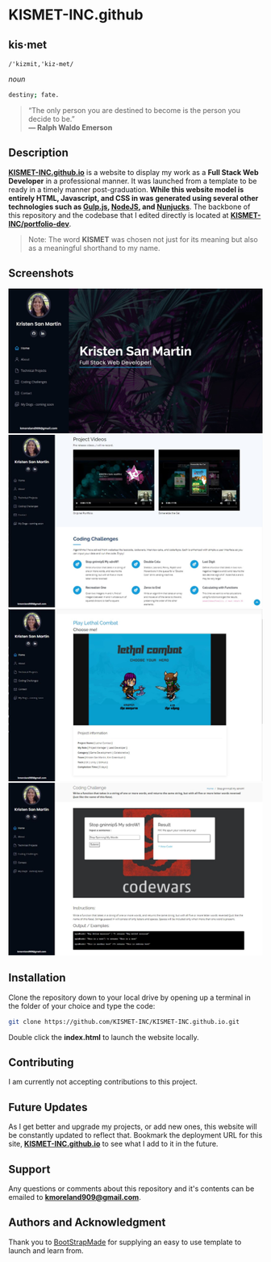 # KISMET-INC.github
## **kis·met**  
    /'kizmit,'kiz-met/  
*noun*  
```bash
destiny; fate.
```

>  “The only person you are destined to become is the person you decide to be.”  
**― Ralph Waldo Emerson**


## Description
**[KISMET-INC.github.io](https://kismet-inc.github.io/index.html)** is a website to display my work as a **Full Stack Web Developer** in a professional manner. It was launched from a template to be ready in a timely manner post-graduation. **While this website model is entirely HTML, Javascript, and CSS in was generated using several other technologies such as [Gulp.js](https://gulpjs.com/), [NodeJS](https://nodejs.org/en/), and [Nunjucks](https://mozilla.github.io/nunjucks/)**. The backbone of this repository and the codebase that I edited directly is located at **[KISMET-INC/portfolio-dev](https://github.com/KISMET-INC/portfolio-dev)**.

> Note: The word **KISMET** was chosen not just for its meaning but also as a meaningful shorthand to my name.
## Screenshots

![alt text](assets/img/kismet_readme/kismet01.jpg)
![alt text](assets/img/kismet_readme/kismet04.JPG)
![alt text](assets/img/kismet_readme/kismet06.JPG)
![alt text](assets/img/kismet_readme/kismet05.jpg)

## Installation

Clone the repository down to your local drive by opening up a terminal in the folder of your choice and type the code: 
```bash
git clone https://github.com/KISMET-INC/KISMET-INC.github.io.git
```
Double click the **index.html** to launch the website locally.

## Contributing
I am currently not accepting contributions to this project.

## Future Updates
As I get better and upgrade my projects, or add new ones, this website will be constantly updated to reflect that. Bookmark the deployment URL for this site, **[KISMET-INC.github.io](https://kismet-inc.github.io/index.html)** to see what I add to it in the future.

## Support
Any questions or comments about this repository and it's contents can be emailed to **kmoreland909@gmail.com**.

## Authors and Acknowledgment
Thank you to [BootStrapMade](https://bootstrapmade.com/) for supplying an easy to use template to launch and learn from.


